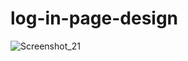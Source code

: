 # log-in-page-design
![Screenshot_21](https://user-images.githubusercontent.com/107166036/230473971-1763c855-ca92-490f-a182-c9e6509fdb23.png)
